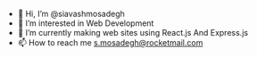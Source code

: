 - 👋 Hi, I’m @siavashmosadegh
- 👀 I’m interested in Web Development
- 🌱 I’m currently making web sites using React.js And Express.js
- 📫 How to reach me s.mosadegh@rocketmail.com

<!---
siavashmosadegh/siavashmosadegh is a ✨ special ✨ repository because its `README.md` (this file) appears on your GitHub profile.
You can click the Preview link to take a look at your changes.
--->
